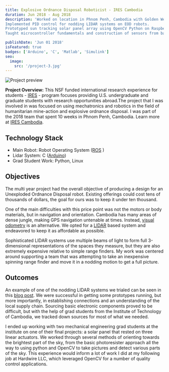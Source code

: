 ```yaml
---
title: Explosive Ordnance Disposal Roboticist - IRES Cambodia
duration: Jun 2018 - Aug 2018
description: 'Worked on location in Phnom Penh, Cambodia with Golden West Humanitarian Foundation.
Implemented PID control for nodding LIDAR systems on EOD robots.
Prototyped sun tracking solar panel array using OpenCV Python on Raspberry Pi, controlled panels via Arduino and linear actuator receiving inputs from Matlab/Simulink inverse kinematic models.
Taught microcontroller fundamentals and construction of sensors from basic electrical components to enable Cambodian grad students to operate efficiently and overcome supply chain constraints.'

publishDate: 'Jun 01 2018'
isFeatured: true
badges: ['Arduino', 'C', 'Matlab', 'Simulink']
seo:
  image:
    src: '/project-3.jpg'
---
```


![Project preview](/ires_cambodia.jpg)

**Project Overview:**
This NSF funded international research experience for students - [IRES](https://new.nsf.gov/funding/opportunities/ires-international-research-experiences-students) - program focuses providing U.S. undergraduate and graduate students with research opportunities abroad.The project that I was involved in was focused on using mechatronics and robotics in the field of humanitarian mine-action and explosive ordnance disposal. I was part of the 2018 team that spent 10 weeks in Phnom Penh, Cambodia. Learn more at [IRES Cambodia](https://irescambodia.com/).

## Technology Stack

- Main Robot: Robot Operating System ([ROS](https://www.ros.org/) )
- Lidar System: C ([Arduino](https://www.arduino.cc/))
- Grad Student Work: Python, Linux

## Objectives

The multi year project had the overall objective of producing a design for an Unexploded Ordnance Disposal robot. Existing offerings could cost tens of thousands of dollars, the goal for ours was to keep it under ten thousand.

One of the main difficulties with this price point was not the motors or body materials, but in navigation and orientation. Cambodia has many areas of dense jungle, making GPS navigation untenable at times. Instead, [visual odometry](https://en.wikipedia.org/wiki/Visual_odometry) is an alternative. We opted for a [LIDAR](https://en.wikipedia.org/wiki/Lidar) based system and endeavored to keep it as affordable as possible.

Sophisticated LIDAR systems use multiple beams of light to form full 3-dimensional representations of the spaces they measure, but they are also extremely expensive relative to simple range finders. My work was centered around supporting a team that was attempting to take an inexpensive spinning range finder and move it in a nodding motion to get a full picture.

## Outcomes

An example of one of the nodding LIDAR systems we trialed can be seen in this [blog post](https://irescambodia.com/index.php/2018/07/19/the-lidar-cradle-a-brief-introduction-to-pid-control/). We were successful in getting some prototypes running, but more importantly, in establishing connections and an understanding of the local supply chain. Sourcing basic electronic components proved to be difficult, but with the help of grad students from the Institute of Technology of Cambodia, we tracked down sources for most of what we needed.

I ended up working with two mechanical engineering grad students at the institute on one of their final projects: a solar panel that rested on three linear actuators. We worked through several methods of orienting towards the brightest part of the sky, from the basic photoresister approach all the way to using python and OpenCV to take pictures and detect various parts of the sky. This experience would inform a lot of work I did at my following job at Hardwire LLC, which leveraged OpenCV for a number of quality control applications.
